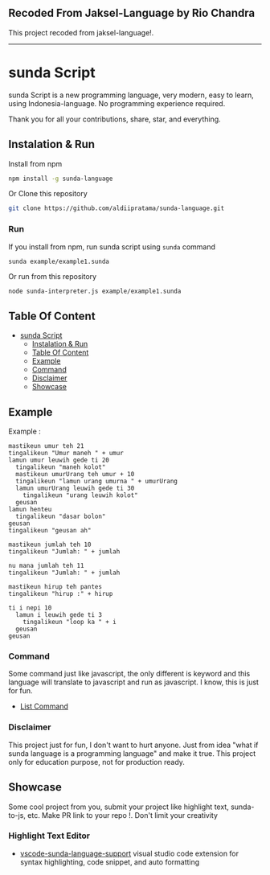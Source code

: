 ## Recoded From Jaksel-Language by Rio Chandra

This project recoded from jaksel-language!.

---

# sunda Script

sunda Script is a new programming language, very modern, easy to learn, using Indonesia-language. No programming experience required.

Thank you for all your contributions, share, star, and everything.

## Instalation & Run

Install from npm

```bash
npm install -g sunda-language
```

Or Clone this repository

```bash
git clone https://github.com/aldiipratama/sunda-language.git
```

### Run

If you install from npm, run sunda script using `sunda` command

```bash
sunda example/example1.sunda
```

Or run from this repository

```
node sunda-interpreter.js example/example1.sunda
```

## Table Of Content

- [sunda Script](#sunda-script)
  - [Instalation &amp; Run](#instalation--run)
  - [Table Of Content](#table-of-content)
  - [Example](#example)
  - [Command](#command)
  - [Disclaimer](#disclaimer)
  - [Showcase](#showcase)

## Example

Example :

```
mastikeun umur teh 21
tingalikeun "Umur maneh " + umur
lamun umur leuwih gede ti 20
  tingalikeun "maneh kolot"
  mastikeun umurUrang teh umur + 10
  tingalikeun "lamun urang umurna " + umurUrang
  lamun umurUrang leuwih gede ti 30
    tingalikeun "urang leuwih kolot"
  geusan
lamun henteu
  tingalikeun "dasar bolon"
geusan
tingalikeun "geusan ah"
```

```
mastikeun jumlah teh 10
tingalikeun "Jumlah: " + jumlah

nu mana jumlah teh 11
tingalikeun "Jumlah: " + jumlah

mastikeun hirup teh pantes
tingalikeun "hirup :" + hirup

ti i nepi 10
  lamun i leuwih gede ti 3
    tingalikeun "loop ka " + i
  geusan
geusan
```

### Command

Some command just like javascript, the only different is keyword and this language will translate to javascript and run as javascript. I know, this is just for fun.

- [List Command](Command.md)

### Disclaimer

This project just for fun, I don't want to hurt anyone. Just from idea "what if sunda language is a programming language" and make it true. This project only for education purpose, not for production ready.

## Showcase

Some cool project from you, submit your project like highlight text, sunda-to-js, etc. Make PR link to your repo !. Don't limit your creativity

### Highlight Text Editor
- [vscode-sunda-language-support](https://github.com/aldiipratama/vscode-jaksel-language-support) visual studio code extension for syntax highlighting, code snippet, and auto formatting

